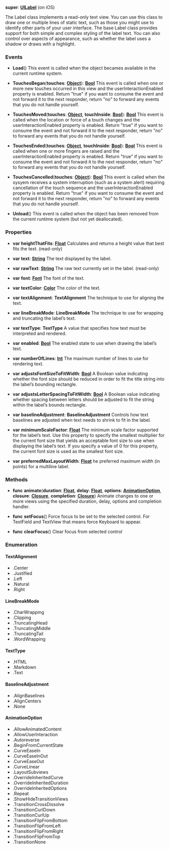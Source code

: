 **super**: **[UILabel](UILabel.md)** (on iOS)

The Label class implements a read-only text view. You can use this class to draw one or multiple lines of static text, such as those you might use to identify other parts of your user interface. The base Label class provides support for both simple and complex styling of the label text. You can also control over aspects of appearance, such as whether the label uses a shadow or draws with a highlight.

### Events

* **Load**()
This event is called when the object becames available in the current runtime system.

* **TouchesBegan**(**touches**: **[Object](../gravity/types.md)**): <strong>[Bool](../gravity/types.md)</strong> 
This event is called when one or more new touches occurred in this view and the userInteractionEnabled property is enabled. Return "true" if you want to consume the event and not forward it to the next responder, return "no" to forward any events that you do not handle yourself.

* **TouchesMoved**(**touches**: **[Object](../gravity/types.md)**, **touchInside**: **[Bool](../gravity/types.md)**): <strong>[Bool](../gravity/types.md)</strong> 
This event is called when the location or force of a touch changes and the userInteractionEnabled property is enabled. Return "true" if you want to consume the event and not forward it to the next responder, return "no" to forward any events that you do not handle yourself.

* **TouchesEnded**(**touches**: **[Object](../gravity/types.md)**, **touchInside**: **[Bool](../gravity/types.md)**): <strong>[Bool](../gravity/types.md)</strong> 
This event is called when one or more fingers are raised and the userInteractionEnabled property is enabled. Return "true" if you want to consume the event and not forward it to the next responder, return "no" to forward any events that you do not handle yourself.

* **TouchesCancelled**(**touches**: **[Object](../gravity/types.md)**): <strong>[Bool](../gravity/types.md)</strong> 
This event is called when the sysyem receives a system interruption (such as a system alert) requiring cancellation of the touch sequence and the userInteractionEnabled property is enabled. Return "true" if you want to consume the event and not forward it to the next responder, return "no" to forward any events that you do not handle yourself.

* **Unload**()
This event is called when the object has been removed from the current runtime system (but not yet deallocated).



### Properties

* **var** **heightThatFits**: **[Float](../gravity/types.md)**
Calculates and returns a height value that best fits the text. \(read-only\)

* **var** **text**: **[String](../gravity/types.md)**
The text displayed by the label.

* **var** **rawText**: **[String](../gravity/types.md)**
The raw text currently set in the label. \(read-only\)

* **var** **font**: **[Font](font.md)**
The font of the text.

* **var** **textColor**: **[Color](color.md)**
The color of the text.

* **var** **textAlignment**: **TextAlignment**
The technique to use for aligning the text.

* **var** **lineBreakMode**: **LineBreakMode**
The technique to use for wrapping and truncating the label’s text.

* **var** **textType**: **TextType**
A value that specifies how text must be interpreted and rendered.

* **var** **enabled**: **[Bool](../gravity/types.md)**
The enabled state to use when drawing the label’s text.

* **var** **numberOfLines**: **[Int](../gravity/types.md)**
The maximum number of lines to use for rendering text.

* **var** **adjustsFontSizeToFitWidth**: **[Bool](../gravity/types.md)**
A Boolean value indicating whether the font size should be reduced in order to fit the title string into the label’s bounding rectangle.

* **var** **adjustsLetterSpacingToFitWidth**: **[Bool](../gravity/types.md)**
A Boolean value indicating whether spacing between letters should be adjusted to fit the string within the label’s bounds rectangle.

* **var** **baselineAdjustment**: **BaselineAdjustment**
Controls how text baselines are adjusted when text needs to shrink to fit in the label.

* **var** **minimumScaleFactor**: **[Float](../gravity/types.md)**
The minimum scale factor supported for the label’s text. Use this property to specify the smallest multiplier for the current font size that yields an acceptable font size to use when displaying the label’s text. If you specify a value of 0 for this property, the current font size is used as the smallest font size.

* **var** **preferredMaxLayoutWidth**: **[Float](../gravity/types.md)**
he preferred maximum width (in points) for a multiline label.



### Methods

* **func** **animate**(**duration**: **[Float](../gravity/types.md)**, **delay**: **[Float](../gravity/types.md)**, **options**: **<a href="#_enum_AnimationOption">AnimationOption</a>**, **closure**: **[Closure](../gravity/closures.md)**, **completion**: **[Closure](../gravity/closures.md)**)
Animate changes to one or more views using the specified duration, delay, options and completion handler.

* **func** **setFocus**()
Force focus to be set to the selected control. For TextField and TextView that means force Keyboard to appear.

* **func** **clearFocus**()
Clear focus from selected control





### Enumeration

#### TextAlignment
 * .Center
 * .Justified
 * .Left
 * .Natural
 * .Right

#### LineBreakMode
 * .CharWrapping
 * .Clipping
 * .TruncatingHead
 * .TruncatingMiddle
 * .TruncatingTail
 * .WordWrapping

#### TextType
 * .HTML
 * .Markdown
 * .Text

#### BaselineAdjustment
 * .AlignBaselines
 * .AlignCenters
 * .None

#### AnimationOption
 * .AllowAnimatedContent
 * .AllowUserInteraction
 * .Autoreverse
 * .BeginFromCurrentState
 * .CurveEaseIn
 * .CurveEaseInOut
 * .CurveEaseOut
 * .CurveLinear
 * .LayoutSubviews
 * .OverrideInheritedCurve
 * .OverrideInheritedDuration
 * .OverrideInheritedOptions
 * .Repeat
 * .ShowHideTransitionViews
 * .TransitionCrossDissolve
 * .TransitionCurlDown
 * .TransitionCurlUp
 * .TransitionFlipFromBottom
 * .TransitionFlipFromLeft
 * .TransitionFlipFromRight
 * .TransitionFlipFromTop
 * .TransitionNone



